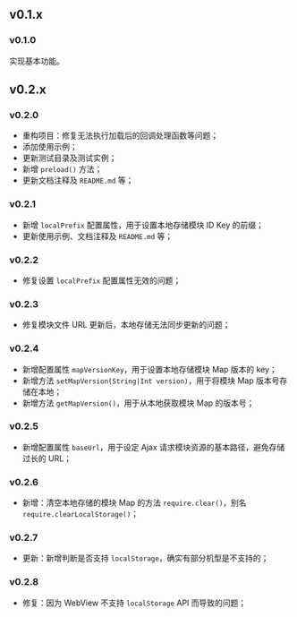 ## v0.1.x

### v0.1.0

实现基本功能。

## v0.2.x

### v0.2.0

- 重构项目：修复无法执行加载后的回调处理函数等问题；
- 添加使用示例；
- 更新测试目录及测试实例；
- 新增 `preload()` 方法；
- 更新文档注释及 `README.md` 等；

### v0.2.1

- 新增 `localPrefix` 配置属性，用于设置本地存储模块 ID Key 的前缀；
- 更新使用示例、文档注释及 `README.md` 等；

### v0.2.2

- 修复设置 `localPrefix` 配置属性无效的问题；

### v0.2.3

- 修复模块文件 URL 更新后，本地存储无法同步更新的问题；

### v0.2.4

- 新增配置属性 `mapVersionKey`，用于设置本地存储模块 Map 版本的 key；
- 新增方法 `setMapVersion(String|Int version)`，用于将模块 Map 版本号存储在本地；
- 新增方法 `getMapVersion()`，用于从本地获取模块 Map 的版本号；

### v0.2.5

- 新增配置属性 `baseUrl`，用于设定 Ajax 请求模块资源的基本路径，避免存储过长的 URL；

### v0.2.6

- 新增：清空本地存储的模块 Map 的方法 `require.clear()`，别名 `require.clearLocalStorage()`；

### v0.2.7

- 更新：新增判断是否支持 `localStorage`，确实有部分机型是不支持的；

### v0.2.8

- 修复：因为 WebView 不支持 `localStorage` API 而导致的问题；